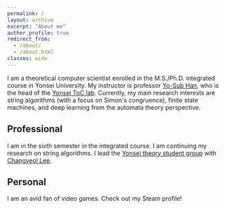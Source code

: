 ```yaml
---
permalink: /
layout: archive
excerpt: "About me"
author_profile: true
redirect_from: 
  - /about/
  - /about.html
classes: wide
---
```

I am a theoretical computer scientist enrolled in the M.S./Ph.D. integrated course in Yonsei University. My instructor is professor [Yo-Sub Han](https://toc.yonsei.ac.kr/~emmous/),
who is the head of the [Yonsei ToC lab](https://toc.yonsei.ac.kr/).
Currently, my main research interests are string algorithms (with a focus on Simon's congruence), finite state machines, and deep learning from the automata theory perspective.

## Professional
I am in the sixth semester in the integrated course.
I am continuing my research on string algorithms.
I lead the [Yonsei theory student group](https://yonsei-cs-theory-students.github.io/) with [Changyeol Lee](https://chang-yeol.github.io/).

## Personal
I am an avid fan of video games.
Check out my Steam profile!
